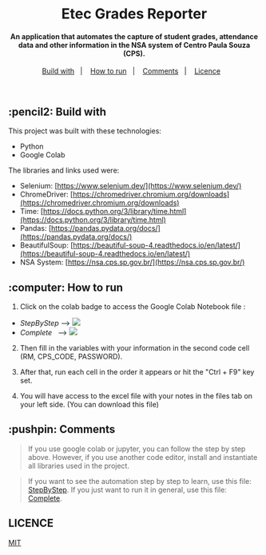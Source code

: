 <h1 align="center">
  <h1 align="center">Etec Grades Reporter</h1>
</h1>

<h4 align="center">
  An application that automates the capture of student grades, attendance data and other information in the NSA system of Centro Paula Souza (CPS).
</h4>

<p align="center">
  <a href="#Build">Build with</a>&nbsp;&nbsp;&nbsp;|&nbsp;&nbsp;&nbsp;
  <a href="#how-to-run">How to run</a>&nbsp;&nbsp;&nbsp;|&nbsp;&nbsp;&nbsp;
  <a href="#comments">Comments</a>&nbsp;&nbsp;&nbsp;|&nbsp;&nbsp;&nbsp;
  <a href="#licence">Licence</a>&nbsp;&nbsp;&nbsp;
</p><br>

<h2 id="Build">:pencil2: Build with</h2>

This project was built with these technologies:

- Python
- Google Colab

The libraries and links used were:

- Selenium: [https://www.selenium.dev/](https://www.selenium.dev/)
- ChromeDriver: [https://chromedriver.chromium.org/downloads](https://chromedriver.chromium.org/downloads)
- Time: [https://docs.python.org/3/library/time.html](https://docs.python.org/3/library/time.html)
- Pandas: [https://pandas.pydata.org/docs/](https://pandas.pydata.org/docs/)
- BeautifulSoup: [https://beautiful-soup-4.readthedocs.io/en/latest/](https://beautiful-soup-4.readthedocs.io/en/latest/)
- NSA System: [https://nsa.cps.sp.gov.br/](https://nsa.cps.sp.gov.br/)

<h2 id="how-to-run">:computer: How to run</h2>

1. Click on the colab badge to access the Google Colab Notebook file : 

- *StepByStep* --> <a href="https://colab.research.google.com/github/YujiYashima/etec-grades-reporter/blob/main/etec_students_grades.ipynb" target="_blank"><img src="https://colab.research.google.com/assets/colab-badge.svg"></a>
- *Complete*&nbsp;&nbsp; --> <a href="https://colab.research.google.com/github/YujiYashima/etec-grades-reporter/blob/main/step_by_step.ipynb" target="_blank"><img src="https://colab.research.google.com/assets/colab-badge.svg"></a>

2. Then fill in the variables with your information in the second code cell (RM, CPS_CODE, PASSWORD).

3. After that, run each cell in the order it appears or hit the "Ctrl + F9" key set.

4. You will have access to the excel file with your notes in the files tab on your left side. (You can download this file)

<h2 id="comments">:pushpin: Comments</h2>

> If you use google colab or jupyter, you can follow the step by step above. However, if you use another code editor, install and instantiate all libraries used in the project.

> If you want to see the automation step by step to learn, use this file: [StepByStep](https://github.com/YujiYashima/Etec-Grades-Reporter/blob/main/step_by_step.ipynb). If you just want to run it in general, use this file: [Complete](https://github.com/YujiYashima/Etec-Grades-Reporter/blob/main/etec_students_grades.ipynb).

<h2 id="licence">LICENCE</h2> 

[MIT](https://github.com/YujiYashima/Etec-Grades-Reporter/blob/main/LICENSE)



